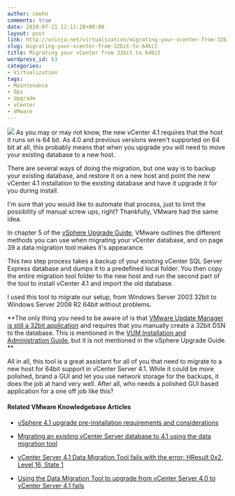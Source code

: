 ```yaml
---
author: cmohn
comments: true
date: 2010-07-21 12:11:28+00:00
layout: post
link: http://vninja.net/virtualization/migrating-your-vcenter-from-32bit-to-64bit/
slug: migrating-your-vcenter-from-32bit-to-64bit
title: Migrating your vCenter from 32bit to 64bit
wordpress_id: 63
categories:
- Virtualization
tags:
- Maintenance
- Ops
- Upgrade
- vCenter
- VMware
---
```


![](/images/logos/vmware-logo.gif) As you may or may not know, the new vCenter 4.1 requires that the host it runs on is 64 bit. As 4.0 and previous versions weren't supported on 64 bit at all, this probably means that when you upgrade you will need to move your existing database to a new host.

There are several ways of doing the migration, but one way is to backup your existing database, and restore it on a new host and point the new vCenter 4.1 installation to the existing database and have it upgrade it for you during install.

I'm sure that you would like to automate that process, just to limit the possibility of manual screw ups, right? Thankfully, VMware had the same idea.

In chapter 5 of the [vSphere Upgrade Guide](http://www.vmware.com/pdf/vsphere4/r41/vsp_41_upgrade_guide.pdf), VMware outlines the different methods you can use when migrating your vCenter database, and on page 39 a data migration tool makes it's appearance.

This two step process takes a backup of your existing vCenter SQL Server Express database and dumps it to a predefined local folder. You then copy the entire migration tool folder to the new host and run the second part of the tool to install vCenter 4.1 and import the old database.

I used this tool to migrate our setup, from Windows Server 2003 32bit to Windows Server 2008 R2 64bit without problems.

**The only thing you need to be aware of is that [VMware Update Manager is still a 32bit application](http://www.yellow-bricks.com/2010/07/15/32-bit-odbc-dsn-for-vum-4-1/) and requires that you manually create a 32bit DSN to the database. This is mentioned in the [VUM Installation and Administration Guide](http://www.vmware.com/pdf/vsp_vum_41_admin_guide.pdf), but it is not mentioned in the vSphere Upgrade Guide.
**

All in all, this tool is a great assistant for all of you that need to migrate to a new host for 64bit support in vCenter Server 4.1. While it could be more polished, brand a GUI and let you use network storage for the backups, it does the job at hand very well. After all, who needs a polished GUI based application for a one off job like this?


#### Related VMware Knowledgebase Articles





	
  * [vSphere 4.1 upgrade pre-installation requirements and considerations](http://kb.vmware.com/selfservice/microsites/search.do?cmd=displayKC&docType=kc&externalId=1022137&sliceId=1&docTypeID=DT_KB_1_1&dialogID=90426222&stateId=1%200%2090428570)




	
  * [Migrating an existing vCenter Server database to 4.1 using the data migration tool](http://kb.vmware.com/selfservice/microsites/search.do?cmd=displayKC&docType=kc&externalId=1021635&sliceId=1&docTypeID=DT_KB_1_1&dialogID=90426222&stateId=1%200%2090428570)




	
  * [vCenter Server 4.1 Data Migration Tool fails with the error: HResult 0x2, Level 16, State 1](http://kb.vmware.com/selfservice/microsites/search.do?language=en_US&cmd=displayKC&externalId=1024490)




	
  * [Using the Data Migration Tool to upgrade from vCenter Server 4.0 to vCenter Server 4.1 fails](http://kb.vmware.com/selfservice/microsites/search.do?cmd=displayKC&docType=kc&externalId=1024380&sliceId=1&docTypeID=DT_KB_1_1&dialogID=90426222&stateId=1%200%2090428570)



